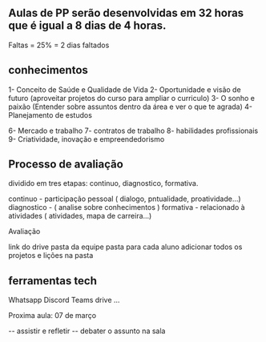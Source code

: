 ## Aulas de PP serão desenvolvidas em 32 horas que é igual a 8 dias de 4 horas.

Faltas = 25% = 2 dias faltados 

## conhecimentos 

1- Conceito de Saúde e Qualidade de Vida 
2- Oportunidade e visão de futuro (aproveitar projetos do curso para ampliar o curriculo)
3- O sonho e paixão (Entender sobre assuntos dentro da área e ver o que te agrada)
4- Planejamento de estudos

6- Mercado e trabalho
7- contratos de trabalho
8- habilidades profissionais 
9- Criatividade, inovação e empreendedorismo 

## Processo de avaliação 

dividido em tres etapas: continuo, diagnostico, formativa.

continuo - participação pessoal ( dialogo, pntualidade, proatividade...)
diagnostico - ( analise sobre conhecimentos )
formativa - relacionado à atividades ( atividades, mapa de carreira...)

Avaliação

link do drive 
pasta da equipe 
pasta para cada aluno 
adicionar todos os projetos e lições na pasta

## ferramentas tech

Whatsapp 
Discord
Teams
drive
...

Proxima aula: 07 de março 

-- assistir e refletir 
-- debater o assunto na sala
